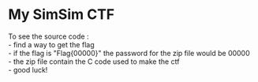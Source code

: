 # My SimSim CTF
To see the source code :<br />
				- find a way to get the flag<br />
				- if the flag is "Flag{00000}" the password for the zip file would be 00000<br />
				- the zip file contain the C code used to make the ctf  
				- good luck!<br />

